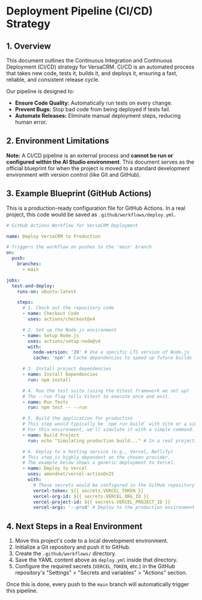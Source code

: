 # Deployment Pipeline (CI/CD) Strategy

## 1. Overview

This document outlines the Continuous Integration and Continuous Deployment (CI/CD) strategy for VersaCRM. CI/CD is an automated process that takes new code, tests it, builds it, and deploys it, ensuring a fast, reliable, and consistent release cycle.

Our pipeline is designed to:
- **Ensure Code Quality:** Automatically run tests on every change.
- **Prevent Bugs:** Stop bad code from being deployed if tests fail.
- **Automate Releases:** Eliminate manual deployment steps, reducing human error.

## 2. Environment Limitations

**Note:** A CI/CD pipeline is an external process and **cannot be run or configured within the AI Studio environment**. This document serves as the official blueprint for when the project is moved to a standard development environment with version control (like Git and GitHub).

## 3. Example Blueprint (GitHub Actions)

This is a production-ready configuration file for GitHub Actions. In a real project, this code would be saved as `.github/workflows/deploy.yml`.

```yaml
# GitHub Actions Workflow for VersaCRM Deployment

name: Deploy VersaCRM to Production

# Triggers the workflow on pushes to the 'main' branch
on:
  push:
    branches:
      - main

jobs:
  test-and-deploy:
    runs-on: ubuntu-latest

    steps:
      # 1. Check out the repository code
      - name: Checkout Code
        uses: actions/checkout@v4

      # 2. Set up the Node.js environment
      - name: Setup Node.js
        uses: actions/setup-node@v4
        with:
          node-version: '20' # Use a specific LTS version of Node.js
          cache: 'npm' # Cache dependencies to speed up future builds

      # 3. Install project dependencies
      - name: Install Dependencies
        run: npm install

      # 4. Run the test suite (using the Vitest framework we set up)
      # The --run flag tells Vitest to execute once and exit.
      - name: Run Tests
        run: npm test -- --run

      # 5. Build the application for production
      # This step would typically be `npm run build` with Vite or a similar bundler.
      # For this environment, we'll simulate it with a simple command.
      - name: Build Project
        run: echo "Simulating production build..." # In a real project: npm run build

      # 6. Deploy to a hosting service (e.g., Vercel, Netlify)
      # This step is highly dependent on the chosen provider.
      # The example below shows a generic deployment to Vercel.
      - name: Deploy to Vercel
        uses: amondnet/vercel-action@v25
        with:
          # These secrets would be configured in the GitHub repository settings
          vercel-token: ${{ secrets.VERCEL_TOKEN }}
          vercel-org-id: ${{ secrets.VERCEL_ORG_ID }}
          vercel-project-id: ${{ secrets.VERCEL_PROJECT_ID }}
          vercel-args: '--prod' # Deploy to the production environment
```

## 4. Next Steps in a Real Environment

1.  Move this project's code to a local development environment.
2.  Initialize a Git repository and push it to GitHub.
3.  Create the `.github/workflows/` directory.
4.  Save the YAML content above as `deploy.yml` inside that directory.
5.  Configure the required secrets (`VERCEL_TOKEN`, etc.) in the GitHub repository's "Settings" > "Secrets and variables" > "Actions" section.

Once this is done, every push to the `main` branch will automatically trigger this pipeline.
